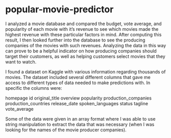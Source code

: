 # popular-movie-predictor
I analyzed a movie database and compared the budget, vote average, and popularity of each movie with it’s revenue to see which movies made the highest revenue with these particular factors in mind. After computing this result, I then looked further into the database to see the producing companies of the movies with such revenues. Analyzing the data in this way can prove to be a helpful indicator on how producing companies should target their customers, as well as helping customers select movies that they want to watch.

I found a dataset on Kaggle with various information regarding thousands of movies. The dataset included several different columns that gave me access to different types of data needed to make predictions with. In specific the columns were:

homepage
id
original_title
overview
popularity
production_companies
production_countries
release_date
spoken_languages
status
tagline
vote_average

Some of the data were given in an array format where I was able to use string manipulation to extract the data that was necessary (when I was looking for the names of the movie producer companies).
